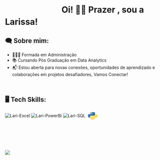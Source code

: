 <div style="display: inline_block"><br> 
  <h1> ㅤㅤㅤㅤㅤㅤㅤ Oi! 👋🏻 Prazer , sou a Larissa! ㅤㅤ </h1> 
  </div>

<div>  
<h2>🗨 Sobre mim:</h2>

- 👩🏻‍🎓 Formada em Administração
- 📚 Cursando Pós Graduação em Data Analytics
- 📬 Estou aberta para novas conexões, oportunidades de aprendizado e colaborações em projetos desafiadores, Vamos Conectar!
  
</div>

<br>

<div>
<h2>🖥 Tech Skills:</h2>

<img align="center" alt="Lari-Excel" height="30" width="40" src= "https://github.com/SFLarissa/image/blob/main/icons8-excel.svg"/>

<img align="center" alt="Lari-PowerBi" height="30" width="40" src= "https://github.com/SFLarissa/image/blob/main/icons8-power-bi-2021.svg"/>

<img align="center" alt="Lari-SQL" height="30" width="40" src="https://cdn.jsdelivr.net/gh/devicons/devicon@latest/icons/azuresqldatabase/azuresqldatabase-original.svg" />        
<img align="center" alt="Lari-Python" height="30" width="40" src="https://raw.githubusercontent.com/devicons/devicon/master/icons/python/python-original.svg" />
  
  
</div>

<div> 
 <h1> ㅤㅤㅤㅤㅤㅤㅤ </h1> 
  <a href="https://www.linkedin.com/in/larissafran%C3%A7a/" target="_blank"><img src="https://img.shields.io/badge/-LinkedIn-%230077B5?style=for-the-badge&logo=linkedin&logoColor=white" target="_blank"></a> 
  
</div>
